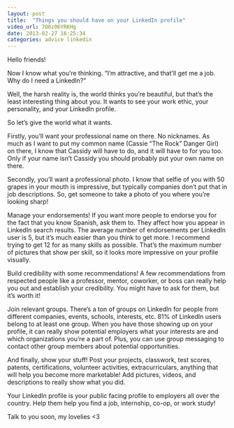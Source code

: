 ```yaml
---
layout: post
title:  "Things you should have on your LinkedIn profile"
video_url: 7O0z06YRKHg
date: 2013-02-27 16:25:34
categories: advice linkedin
---
```


Hello friends!

Now I know what you’re thinking. “I’m attractive, and that’ll get me a job. Why do I need a LinkedIn?”

Well, the harsh reality is, the world thinks you’re beautiful, but that’s the least interesting thing about you. It wants to see your work ethic, your personality, and your LinkedIn profile.

So let’s give the world what it wants.

Firstly, you’ll want your professional name on there. No nicknames. As much as I want to put my common name (Cassie “The Rock” Danger Girl) on there, I know that Cassidy will have to do, and it will have to for you too. Only if your name isn’t Cassidy you should probably put your own name on there.

Secondly, you’ll want a professional photo. I know that selfie of you with 50 grapes in your mouth is impressive, but typically companies don’t put that in job descriptions. So, get someone to take a photo of you where you’re looking sharp!

Manage your endorsements! If you want more people to endorse you for the fact that you know Spanish, ask them to. They affect how you appear in LinkedIn search results. The average number of endorsements per LinkedIn user is 5, but it’s much easier than you think to get more. I recommend trying to get 12 for as many skills as possible. That’s the maximum number of pictures that show per skill, so it looks more impressive on your profile visually.

Build credibility with some recommendations! A few recommendations from respected people like a professor, mentor, coworker, or boss can really help you out and establish your credibility. You might have to ask for them, but it’s worth it!

Join relevant groups. There’s a ton of groups on LinkedIn for people from different companies, events, schools, interests, etc. 81% of LinkedIn users belong to at least one group. When you have those showing up on your profile, it can really show potential employers what your interests are and which organizations you’re a part of. Plus, you can use group messaging to contact other group members about potential opportunities.

And finally, show your stuff! Post your projects, classwork, test scores, patents, certifications, volunteer activities, extracurriculars, anything that will help you become more marketable! Add pictures, videos, and descriptions to really show what you did.

Your LinkedIn profile is your public facing profile to employers all over the country. Help them help you find a job, internship, co-op, or work study!

Talk to you soon, my lovelies <3